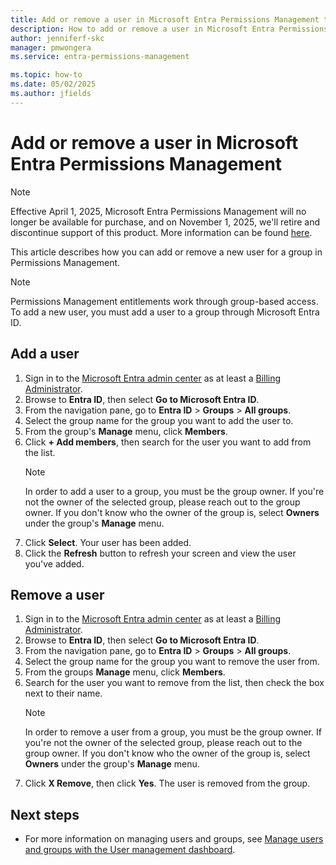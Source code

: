```yaml
---
title: Add or remove a user in Microsoft Entra Permissions Management through the Microsoft Entra admin center
description: How to add or remove a user in Microsoft Entra Permissions Management through the Microsoft Enter admin center.
author: jenniferf-skc
manager: pmwongera
ms.service: entra-permissions-management

ms.topic: how-to
ms.date: 05/02/2025
ms.author: jfields
---
```


# Add or remove a user in Microsoft Entra Permissions Management

> [!NOTE]
> Effective April 1, 2025, Microsoft Entra Permissions Management will no longer be available for purchase, and on November 1, 2025, we'll retire and discontinue support of this product. More information can be found [here](https://aka.ms/MEPMretire).

This article describes how you can add or remove a new user for a group in Permissions Management. 

> [!NOTE] 
> Permissions Management entitlements work through group-based access. To add a new user, you must add a user to a group through Microsoft Entra ID.

## Add a user

1. Sign in to the [Microsoft Entra admin center](https://entra.microsoft.com/#home) as at least a [Billing Administrator](https://go.microsoft.com/fwlink/?linkid=2254515).
1. Browse to **Entra ID**, then select **Go to Microsoft Entra ID**. 
1. From the navigation pane, go to **Entra ID** > **Groups** > **All groups**.
1. Select the group name for the group you want to add the user to.
1. From the group's **Manage** menu, click **Members**.
1. Click **+ Add members**, then search for the user you want to add from the list.
    > [!NOTE]
    > In order to add a user to a group, you must be the group owner. If you're not the owner of the selected group, please reach out to the group owner. If you don't know who the owner of the group is, select **Owners** under the group's **Manage** menu.
1. Click **Select**. Your user has been added. 
1. Click the **Refresh** button to refresh your screen and view the user you've added.

## Remove a user

1. Sign in to the [Microsoft Entra admin center](https://entra.microsoft.com/#home) as at least a [Billing Administrator](https://go.microsoft.com/fwlink/?linkid=2254515).
1. Browse to **Entra ID**, then select **Go to Microsoft Entra ID**. 
1. From the navigation pane, go to **Entra ID** > **Groups** > **All groups**.
1. Select the group name for the group you want to remove the user from.
1. From the groups **Manage** menu, click **Members**.
1. Search for the user you want to remove from the list, then check the box next to their name.
    > [!NOTE]
    > In order to remove a user from a group, you must be the group owner. If you're not the owner of the selected group, please reach out to the group owner. If you don't know who the owner of the group is, select **Owners** under the group's **Manage** menu.
1. Click **X Remove**, then click **Yes**. The user is removed from the group.

## Next steps

- For more information on managing users and groups, see [Manage users and groups with the User management dashboard](ui-user-management.md).
